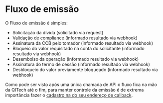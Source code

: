 # Fluxo de emissão

O Fluxo de emissão é simples:

- Solicitação da dívida (solicitado via request)
- Validação de compliance (informado resultado via webhook)
- Assinatura da CCB pelo tomador (informado resultado via webhook)
- Bloqueio do valor requisitado na conta do solicitante (informado resultado via webhook)
- Desembolso da operação (informado resultado via webhook)
- Assinatura do termo de cessão (informado resultado via webhook)
- Desbloqueio do valor previamente bloqueado (informado resultado via webhook)

Como pode ser visto após uma única chamada de API o fluxo fica na mão da QITech até o fim, para manter controle da emissão é de extrema importância fazer o [cadastro na do seu endereço de callback](?file=112).